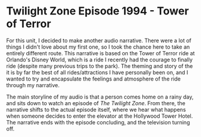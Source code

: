 # Twilight Zone Episode 1994 - Tower of Terror
For this unit, I decided to make another audio narrative. There were a lot of things I didn't love about my first one, so I took the chance here to take an entirely different route. This narrative is based on the Tower of Terror ride at Orlando's Disney World, which is a ride I recently had the courage to finally ride (despite many previous trips to the park). The theming and story of the it is by far the best of all rides/attractions I have personally been on, and I wanted to try and encapsulate the feelings and atmosphere of the ride through my narrative.

The main storyline of my audio is that a person comes home on a rainy day, and sits down to watch an episode of *The Twilight Zone*. From there, the narrative shifts to the actual episode itself, where we hear what happens when someone decides to enter the elevator at the Hollywood Tower Hotel. The narrative ends with the episode concluding, and the television turning off. 
